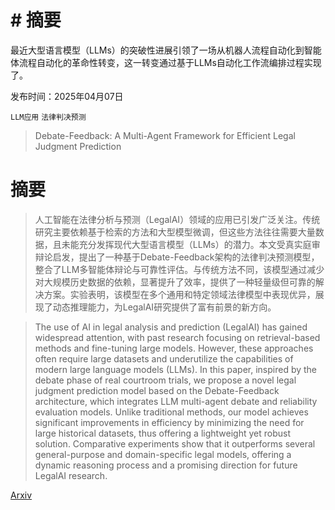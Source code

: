# # 摘要
最近大型语言模型（LLMs）的突破性进展引领了一场从机器人流程自动化到智能体流程自动化的革命性转变，这一转变通过基于LLMs自动化工作流编排过程实现了。

发布时间：2025年04月07日

`LLM应用` `法律判决预测`

> Debate-Feedback: A Multi-Agent Framework for Efficient Legal Judgment Prediction

# 摘要

> 人工智能在法律分析与预测（LegalAI）领域的应用已引发广泛关注。传统研究主要依赖基于检索的方法和大型模型微调，但这些方法往往需要大量数据，且未能充分发挥现代大型语言模型（LLMs）的潜力。本文受真实庭审辩论启发，提出了一种基于Debate-Feedback架构的法律判决预测模型，整合了LLM多智能体辩论与可靠性评估。与传统方法不同，该模型通过减少对大规模历史数据的依赖，显著提升了效率，提供了一种轻量级但可靠的解决方案。实验表明，该模型在多个通用和特定领域法律模型中表现优异，展现了动态推理能力，为LegalAI研究提供了富有前景的新方向。

> The use of AI in legal analysis and prediction (LegalAI) has gained widespread attention, with past research focusing on retrieval-based methods and fine-tuning large models. However, these approaches often require large datasets and underutilize the capabilities of modern large language models (LLMs). In this paper, inspired by the debate phase of real courtroom trials, we propose a novel legal judgment prediction model based on the Debate-Feedback architecture, which integrates LLM multi-agent debate and reliability evaluation models. Unlike traditional methods, our model achieves significant improvements in efficiency by minimizing the need for large historical datasets, thus offering a lightweight yet robust solution. Comparative experiments show that it outperforms several general-purpose and domain-specific legal models, offering a dynamic reasoning process and a promising direction for future LegalAI research.

[Arxiv](https://arxiv.org/abs/2504.05358)